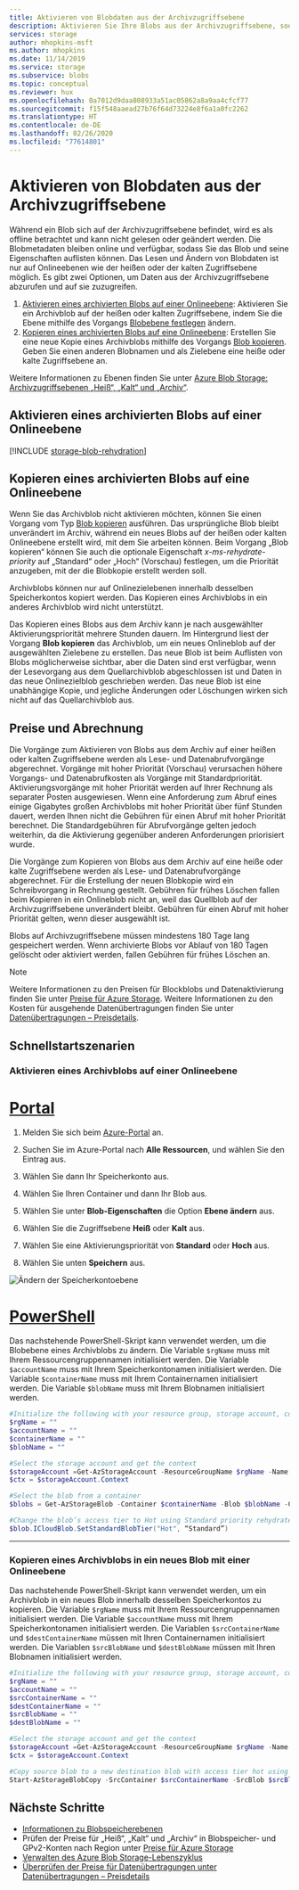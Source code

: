 ```yaml
---
title: Aktivieren von Blobdaten aus der Archivzugriffsebene
description: Aktivieren Sie Ihre Blobs aus der Archivzugriffsebene, sodass Sie auf die Daten zugreifen können.
services: storage
author: mhopkins-msft
ms.author: mhopkins
ms.date: 11/14/2019
ms.service: storage
ms.subservice: blobs
ms.topic: conceptual
ms.reviewer: hux
ms.openlocfilehash: 0a7012d9daa808933a51ac05862a8a9aa4cfcf77
ms.sourcegitcommit: f15f548aaead27b76f64d73224e8f6a1a0fc2262
ms.translationtype: HT
ms.contentlocale: de-DE
ms.lasthandoff: 02/26/2020
ms.locfileid: "77614801"
---
```

# <a name="rehydrate-blob-data-from-the-archive-tier"></a>Aktivieren von Blobdaten aus der Archivzugriffsebene

Während ein Blob sich auf der Archivzugriffsebene befindet, wird es als offline betrachtet und kann nicht gelesen oder geändert werden. Die Blobmetadaten bleiben online und verfügbar, sodass Sie das Blob und seine Eigenschaften auflisten können. Das Lesen und Ändern von Blobdaten ist nur auf Onlineebenen wie der heißen oder der kalten Zugriffsebene möglich. Es gibt zwei Optionen, um Daten aus der Archivzugriffsebene abzurufen und auf sie zuzugreifen.

1. [Aktivieren eines archivierten Blobs auf einer Onlineebene](#rehydrate-an-archived-blob-to-an-online-tier): Aktivieren Sie ein Archivblob auf der heißen oder kalten Zugriffsebene, indem Sie die Ebene mithilfe des Vorgangs [Blobebene festlegen](https://docs.microsoft.com/rest/api/storageservices/set-blob-tier) ändern.
2. [Kopieren eines archivierten Blobs auf eine Onlineebene](#copy-an-archived-blob-to-an-online-tier): Erstellen Sie eine neue Kopie eines Archivblobs mithilfe des Vorgangs [Blob kopieren](https://docs.microsoft.com/rest/api/storageservices/copy-blob). Geben Sie einen anderen Blobnamen und als Zielebene eine heiße oder kalte Zugriffsebene an.

 Weitere Informationen zu Ebenen finden Sie unter [Azure Blob Storage: Archivzugriffsebenen „Heiß“, „Kalt“ und „Archiv“](storage-blob-storage-tiers.md).

## <a name="rehydrate-an-archived-blob-to-an-online-tier"></a>Aktivieren eines archivierten Blobs auf einer Onlineebene

[!INCLUDE [storage-blob-rehydration](../../../includes/storage-blob-rehydrate-include.md)]

## <a name="copy-an-archived-blob-to-an-online-tier"></a>Kopieren eines archivierten Blobs auf eine Onlineebene

Wenn Sie das Archivblob nicht aktivieren möchten, können Sie einen Vorgang vom Typ [Blob kopieren](https://docs.microsoft.com/rest/api/storageservices/copy-blob) ausführen. Das ursprüngliche Blob bleibt unverändert im Archiv, während ein neues Blobs auf der heißen oder kalten Onlineebene erstellt wird, mit dem Sie arbeiten können. Beim Vorgang „Blob kopieren“ können Sie auch die optionale Eigenschaft *x-ms-rehydrate-priority* auf „Standard“ oder „Hoch“ (Vorschau) festlegen, um die Priorität anzugeben, mit der die Blobkopie erstellt werden soll.

Archivblobs können nur auf Onlinezielebenen innerhalb desselben Speicherkontos kopiert werden. Das Kopieren eines Archivblobs in ein anderes Archivblob wird nicht unterstützt.

Das Kopieren eines Blobs aus dem Archiv kann je nach ausgewählter Aktivierungspriorität mehrere Stunden dauern. Im Hintergrund liest der Vorgang **Blob kopieren** das Archivblob, um ein neues Onlineblob auf der ausgewählten Zielebene zu erstellen. Das neue Blob ist beim Auflisten von Blobs möglicherweise sichtbar, aber die Daten sind erst verfügbar, wenn der Lesevorgang aus dem Quellarchivblob abgeschlossen ist und Daten in das neue Onlinezielblob geschrieben werden. Das neue Blob ist eine unabhängige Kopie, und jegliche Änderungen oder Löschungen wirken sich nicht auf das Quellarchivblob aus.

## <a name="pricing-and-billing"></a>Preise und Abrechnung

Die Vorgänge zum Aktivieren von Blobs aus dem Archiv auf einer heißen oder kalten Zugriffsebene werden als Lese- und Datenabrufvorgänge abgerechnet. Vorgänge mit hoher Priorität (Vorschau) verursachen höhere Vorgangs- und Datenabrufkosten als Vorgänge mit Standardpriorität. Aktivierungsvorgänge mit hoher Priorität werden auf Ihrer Rechnung als separater Posten ausgewiesen. Wenn eine Anforderung zum Abruf eines einige Gigabytes großen Archivblobs mit hoher Priorität über fünf Stunden dauert, werden Ihnen nicht die Gebühren für einen Abruf mit hoher Priorität berechnet. Die Standardgebühren für Abrufvorgänge gelten jedoch weiterhin, da die Aktivierung gegenüber anderen Anforderungen priorisiert wurde.

Die Vorgänge zum Kopieren von Blobs aus dem Archiv auf eine heiße oder kalte Zugriffsebene werden als Lese- und Datenabrufvorgänge abgerechnet. Für die Erstellung der neuen Blobkopie wird ein Schreibvorgang in Rechnung gestellt. Gebühren für frühes Löschen fallen beim Kopieren in ein Onlineblob nicht an, weil das Quellblob auf der Archivzugriffsebene unverändert bleibt. Gebühren für einen Abruf mit hoher Priorität gelten, wenn dieser ausgewählt ist.

Blobs auf Archivzugriffsebene müssen mindestens 180 Tage lang gespeichert werden. Wenn archivierte Blobs vor Ablauf von 180 Tagen gelöscht oder aktiviert werden, fallen Gebühren für frühes Löschen an.

> [!NOTE]
> Weitere Informationen zu den Preisen für Blockblobs und Datenaktivierung finden Sie unter [Preise für Azure Storage](https://azure.microsoft.com/pricing/details/storage/blobs/). Weitere Informationen zu den Kosten für ausgehende Datenübertragungen finden Sie unter [Datenübertragungen – Preisdetails](https://azure.microsoft.com/pricing/details/data-transfers/).

## <a name="quickstart-scenarios"></a>Schnellstartszenarien

### <a name="rehydrate-an-archive-blob-to-an-online-tier"></a>Aktivieren eines Archivblobs auf einer Onlineebene
# <a name="portal"></a>[Portal](#tab/azure-portal)
1. Melden Sie sich beim [Azure-Portal](https://portal.azure.com) an.

1. Suchen Sie im Azure-Portal nach **Alle Ressourcen**, und wählen Sie den Eintrag aus.

1. Wählen Sie dann Ihr Speicherkonto aus.

1. Wählen Sie Ihren Container und dann Ihr Blob aus.

1. Wählen Sie unter **Blob-Eigenschaften** die Option **Ebene ändern** aus.

1. Wählen Sie die Zugriffsebene **Heiß** oder **Kalt** aus. 

1. Wählen Sie eine Aktivierungspriorität von **Standard** oder **Hoch** aus.

1. Wählen Sie unten **Speichern** aus.

![Ändern der Speicherkontoebene](media/storage-tiers/blob-access-tier.png)

# <a name="powershell"></a>[PowerShell](#tab/azure-powershell)
Das nachstehende PowerShell-Skript kann verwendet werden, um die Blobebene eines Archivblobs zu ändern. Die Variable `$rgName` muss mit Ihrem Ressourcengruppennamen initialisiert werden. Die Variable `$accountName` muss mit Ihrem Speicherkontonamen initialisiert werden. Die Variable `$containerName` muss mit Ihrem Containernamen initialisiert werden. Die Variable `$blobName` muss mit Ihrem Blobnamen initialisiert werden. 
```powershell
#Initialize the following with your resource group, storage account, container, and blob names
$rgName = ""
$accountName = ""
$containerName = ""
$blobName = ""

#Select the storage account and get the context
$storageAccount =Get-AzStorageAccount -ResourceGroupName $rgName -Name $accountName
$ctx = $storageAccount.Context

#Select the blob from a container
$blobs = Get-AzStorageBlob -Container $containerName -Blob $blobName -Context $context

#Change the blob’s access tier to Hot using Standard priority rehydrate
$blob.ICloudBlob.SetStandardBlobTier("Hot", “Standard”)
```
---

### <a name="copy-an-archive-blob-to-a-new-blob-with-an-online-tier"></a>Kopieren eines Archivblobs in ein neues Blob mit einer Onlineebene
Das nachstehende PowerShell-Skript kann verwendet werden, um ein Archivblob in ein neues Blob innerhalb desselben Speicherkontos zu kopieren. Die Variable `$rgName` muss mit Ihrem Ressourcengruppennamen initialisiert werden. Die Variable `$accountName` muss mit Ihrem Speicherkontonamen initialisiert werden. Die Variablen `$srcContainerName` und `$destContainerName` müssen mit Ihren Containernamen initialisiert werden. Die Variablen `$srcBlobName` und `$destBlobName` müssen mit Ihren Blobnamen initialisiert werden. 
```powershell
#Initialize the following with your resource group, storage account, container, and blob names
$rgName = ""
$accountName = ""
$srcContainerName = ""
$destContainerName = ""
$srcBlobName = ""
$destBlobName = ""

#Select the storage account and get the context
$storageAccount =Get-AzStorageAccount -ResourceGroupName $rgName -Name $accountName
$ctx = $storageAccount.Context

#Copy source blob to a new destination blob with access tier hot using standard rehydrate priority
Start-AzStorageBlobCopy -SrcContainer $srcContainerName -SrcBlob $srcBlobName -DestContainer $destContainerName -DestBlob $destBlobName -StandardBlobTier Hot -RehydratePriority Standard -Context $ctx
```

## <a name="next-steps"></a>Nächste Schritte

* [Informationen zu Blobspeicherebenen](storage-blob-storage-tiers.md)
* Prüfen der Preise für „Heiß“, „Kalt“ und „Archiv“ in Blobspeicher- und GPv2-Konten nach Region unter [Preise für Azure Storage](https://azure.microsoft.com/pricing/details/storage/)
* [Verwalten des Azure Blob Storage-Lebenszyklus](storage-lifecycle-management-concepts.md)
* [Überprüfen der Preise für Datenübertragungen unter Datenübertragungen – Preisdetails](https://azure.microsoft.com/pricing/details/data-transfers/)
